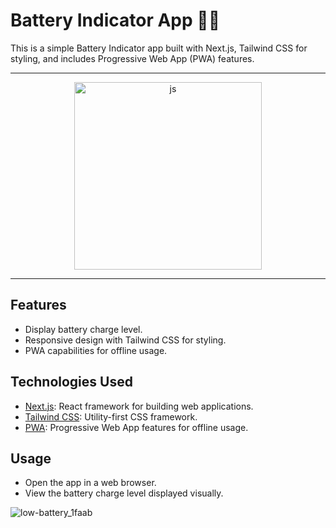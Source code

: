 # Battery Indicator App 🔋🪫

This is a simple Battery Indicator app built with Next.js, Tailwind CSS for styling, and includes Progressive Web App (PWA) features.

---- 

<p align="center">
  <img width="300px" hight="300px" src="https://github.com/mamad-1999/Battery-Check/assets/91375726/d61f15e4-e47b-4091-a6e5-6863c6463c43" alt="js" />
</p>

---- 
## Features

- Display battery charge level.
- Responsive design with Tailwind CSS for styling.
- PWA capabilities for offline usage.

## Technologies Used

- [Next.js](https://nextjs.org/): React framework for building web applications.
- [Tailwind CSS](https://tailwindcss.com/): Utility-first CSS framework.
- [PWA](https://developer.mozilla.org/en-US/docs/Web/Progressive_web_apps): Progressive Web App features for offline usage.

## Usage

- Open the app in a web browser.
- View the battery charge level displayed visually.

![low-battery_1faab](https://github.com/mamad-1999/Battery-Check/assets/91375726/02d2dd9d-c9f3-408e-b91c-8cdb19f3a1b7)
